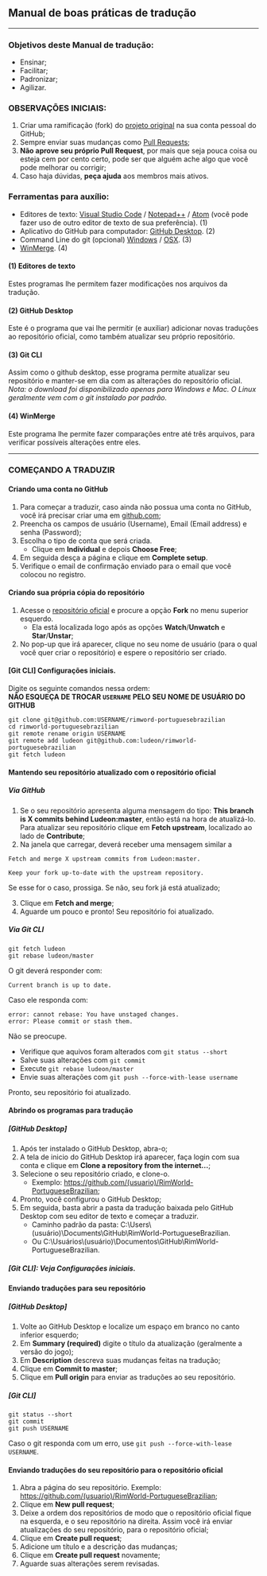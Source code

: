 ## Manual de boas práticas de tradução

-------------------------

### Objetivos deste Manual de tradução:
- Ensinar;
- Facilitar;
- Padronizar;
- Agilizar.

### OBSERVAÇÕES INICIAIS:
1. Criar uma ramificação (fork) do [projeto original](https://github.com/Ludeon/RimWorld-PortugueseBrazilian) na sua conta pessoal do GitHub;
2. Sempre enviar suas mudanças como [Pull Requests](https://github.com/Ludeon/RimWorld-PortugueseBrazilian/pulls);
3. **Não aprove seu próprio Pull Request**, por mais que seja pouca coisa ou esteja cem por cento certo, pode ser que alguém ache algo que você pode melhorar ou corrigir;
4. Caso haja dúvidas, **peça ajuda** aos membros mais ativos.

### Ferramentas para auxílio:
- Editores de texto: [Visual Studio Code](https://code.visualstudio.com) / [Notepad++](https://notepad-plus-plus.org/) / [Atom](https://atom.io) (você pode fazer uso de outro editor de texto de sua preferência). (1)
- Aplicativo do GitHub para computador: [GitHub Desktop](https://desktop.github.com/). (2)
- Command Line do git (opcional) [Windows](https://git-scm.com/download/win) / [OSX](https://git-scm.com/download/mac). (3)
- [WinMerge](https://winmerge.org/). (4)

#### (1) Editores de texto
Estes programas lhe permitem fazer modificações nos arquivos da tradução.

#### (2) GitHub Desktop
Este é o programa que vai lhe permitir (e auxiliar) adicionar novas traduções ao repositório oficial, como também atualizar seu próprio repositório.

#### (3) Git CLI
Assim como o github desktop, esse programa permite atualizar seu repositório e manter-se em dia com as alterações do repositório oficial.  
*Nota: o download foi disponibilizado apenas para Windows e Mac. O Linux geralmente vem com o git instalado por padrão.* 

#### (4) WinMerge
Este programa lhe permite fazer comparações entre até três arquivos, para verificar possíveis alterações entre eles.

-------------------------

### COMEÇANDO A TRADUZIR

#### Criando uma conta no GitHub

1. Para começar a traduzir, caso ainda não possua uma conta no GitHub, você irá precisar criar uma em [github.com](https://github.com/join?source=header-home);
2. Preencha os campos de usuário (Username), Email (Email address) e senha (Password);
3. Escolha o tipo de conta que será criada. 
    * Clique em **Individual** e depois **Choose Free**;
4. Em seguida desça a página e clique em **Complete setup**.
5. Verifique o email de confirmação enviado para o email que você colocou no registro.

#### Criando sua própria cópia do repositório

1. Acesse o [repositório oficial](https://github.com/Ludeon/RimWorld-PortugueseBrazilian) e procure a opção **Fork** no menu superior esquerdo.
    * Ela está localizada logo após as opções **Watch**/**Unwatch** e **Star**/**Unstar**;
2. No pop-up que irá aparecer, clique no seu nome de usuário (para o qual você quer criar o repositório) e espere o repositório ser criado.

#### [Git CLI] Configurações iniciais.
Digite os seguinte comandos nessa ordem:  
**NÃO ESQUEÇA DE TROCAR `USERNAME` PELO SEU NOME DE USUÁRIO DO GITHUB**  
```
git clone git@github.com:USERNAME/rimword-portuguesebrazilian
cd rimworld-portuguesebrazilian
git remote rename origin USERNAME
git remote add ludeon git@github.com:ludeon/rimworld-portuguesebrazilian
git fetch ludeon
```

#### Mantendo seu repositório atualizado com o repositório oficial

##### Via GitHub
1. Se o seu repositório apresenta alguma mensagem do tipo: **This branch is X commits behind Ludeon:master**, então está na hora de atualizá-lo. Para atualizar seu repositório clique em **Fetch upstream**, localizado ao lado de **Contribute**;
2. Na janela que carregar, deverá receber uma mensagem similar a
```
Fetch and merge X upstream commits from Ludeon:master.

Keep your fork up-to-date with the upstream repository.
```
Se esse for o caso, prossiga. Se não, seu fork já está atualizado;

3. Clique em **Fetch and merge**;
4. Aguarde um pouco e pronto! Seu repositório foi atualizado.

##### Via Git CLI
```
git fetch ludeon
git rebase ludeon/master
```
O git deverá responder com:
```
Current branch is up to date.
```
Caso ele responda com:
```
error: cannot rebase: You have unstaged changes.
error: Please commit or stash them.
```
Não se preocupe.
- Verifique que aquivos foram alterados com `git status --short`
- Salve suas alterações com `git commit`
- Execute `git rebase ludeon/master`
- Envie suas alterações com `git push --force-with-lease username`

Pronto, seu repositório foi atualizado.

#### Abrindo os programas para tradução

##### [GitHub Desktop]
1. Após ter instalado o GitHub Desktop, abra-o;
2. A tela de inicio do GitHub Desktop irá aparecer, faça login com sua conta e clique em **Clone a repository from the internet...**;
3. Selecione o seu repositório criado, e clone-o.
    * Exemplo: https://github.com/(usuario)/RimWorld-PortugueseBrazilian;
4. Pronto, você configurou o GitHub Desktop;
5. Em seguida, basta abrir a pasta da tradução baixada pelo GitHub Desktop com seu editor de texto e começar a traduzir.
    * Caminho padrão da pasta: C:\\Users\\(usuário)\\Documents\\GitHub\\RimWorld-PortugueseBrazilian.
    * Ou C:\\Usuários\\(usuário)\\Documentos\\GitHub\\RimWorld-PortugueseBrazilian.

##### [Git CLI]: Veja Configurações iniciais.

#### Enviando traduções para seu repositório

##### [GitHub Desktop]
1. Volte ao GitHub Desktop e localize um espaço em branco no canto inferior esquerdo;
2. Em **Summary (required)** digite o título da atualização (geralmente a versão do jogo);
3. Em **Description** descreva suas mudanças feitas na tradução;
4. Clique em **Commit to master**;
5. Clique em **Pull origin** para enviar as traduções ao seu repositório.

##### [Git CLI]
```
git status --short
git commit
git push USERNAME
```
Caso o git responda com um erro, use `git push --force-with-lease USERNAME`.


#### Enviando traduções do seu repositório para o repositório oficial

1. Abra a página do seu repositório. Exemplo: https://github.com/(usuario)/RimWorld-PortugueseBrazilian;
2. Clique em **New pull request**;
3. Deixe a ordem dos repositórios de modo que o repositório oficial fique na esquerda, e o seu repositório na direita. Assim você irá enviar atualizações do seu repositório, para o repositório oficial;
4. Clique em **Create pull request**;
5. Adicione um título e a descrição das mudanças;
6. Clique em **Create pull request** novamente;
7. Aguarde suas alterações serem revisadas.
